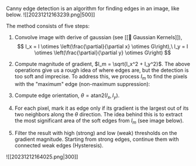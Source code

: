 Canny edge detection is an algorithm for finding edges in an image, like below.
![[20231212163239.png|500]]

The method consists of five steps:
1. Convolve image with derive of gaussian (see [[🍿 Gaussian Kernels]]), 
$$
I_x = I \otimes \left(\frac{\partial}{\partial x} \otimes G\right),\ I_y = I \otimes \left(\frac{\partial}{\partial y} \otimes G\right)
$$

2. Compute magnitude of gradient, $I_m = \sqrt{I_x^2 + I_y^2}$.
The above operations give us a rough idea of where edges are, but the detection is too soft and imprecise. To address this, we process $I_m$ to find the pixels with the "maximum" edge (non-maximum suppression):
1. Compute edge orientation, $\theta = \text{atan2}(I_x, I_y).$
2. For each pixel, mark it as edge only if its gradient is the largest out of its two neighbors along the $\theta$ direction. The idea behind this is to extract the most significant area of the soft edges from $I_m$ (see image below).
3. Filter the result with high (strong) and low (weak) thresholds on the gradient magnitude. Starting from strong edges, continue them with connected weak edges (Hysteresis).

![[20231212164025.png|300]]

